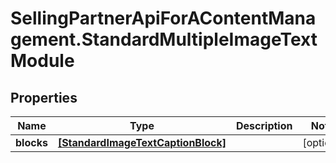 # SellingPartnerApiForAContentManagement.StandardMultipleImageTextModule

## Properties
Name | Type | Description | Notes
------------ | ------------- | ------------- | -------------
**blocks** | [**[StandardImageTextCaptionBlock]**](StandardImageTextCaptionBlock.md) |  | [optional] 


